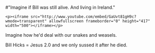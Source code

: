 #"Imagine if Bill was still alive. And living in Ireland."


    <p><iframe src="http://www.youtube.com/embed/GaUvt81gH9c?wmode=transparent" allowfullscreen frameborder="0" height="417" width="500"></iframe></p>
<p>Imagine how he'd deal with our snakes and weasels.</p>
<p>Bill Hicks = Jesus 2.0 and we only sussed it after he died.</p>
<p>&nbsp;</p>
<p>&nbsp;</p>
  